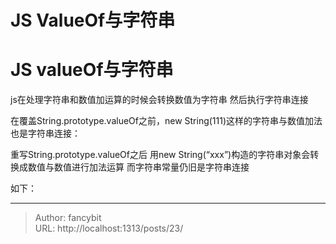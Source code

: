 # JS ValueOf与字符串

<div class="header"><h1 class="single-title animate__animated animate__pulse animate__faster">JS valueOf与字符串</h1></div>

<div class="content" id="content"><p>js在处理字符串和数值加运算的时候会转换数值为字符串 然后执行字符串连接</p><p>在覆盖String.prototype.valueOf之前，new String(111)这样的字符串与数值加法也是字符串连接：</p><!-- raw HTML omitted --><!-- raw HTML omitted --><p></p><p>重写String.prototype.valueOf之后 用new String(“xxx”)构造的字符串对象会转换成数值与数值进行加法运算 而字符串常量仍旧是字符串连接</p><p>如下：</p><!-- raw HTML omitted --><!-- raw HTML omitted --><p></p><!-- raw HTML omitted --></div>



---

> Author: fancybit  
> URL: http://localhost:1313/posts/23/  


